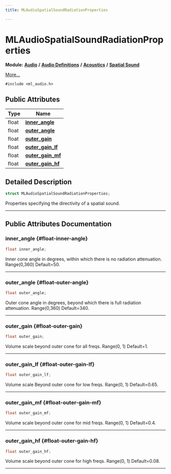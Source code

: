 ```yaml
---
title: MLAudioSpatialSoundRadiationProperties

---
```


# MLAudioSpatialSoundRadiationProperties

**Module:** **[Audio](/api-ref/api/Modules/group___audio/group___audio.md)** **/** **[Audio Definitions](/api-ref/api/Modules/group___audio/group___audio_defs/group___audio_defs.md)** **/** **[Acoustics](/api-ref/api/Modules/group___audio/group___audio_defs/group___def_acoustics/group___def_acoustics.md)** **/** **[Spatial Sound](/api-ref/api/Modules/group___audio/group___audio_defs/group___def_acoustics/group___def_spatial_sound/group___def_spatial_sound.md)**



 [More...](#detailed-description)


`#include <ml_audio.h>`

## Public Attributes

| Type           | Name           |
| -------------- | -------------- |
| float | **[inner_angle](/api-ref/api/Modules/group___audio/group___audio_defs/group___audio_defs.md#float-inner-angle)**  |
| float | **[outer_angle](/api-ref/api/Modules/group___audio/group___audio_defs/group___audio_defs.md#float-outer-angle)**  |
| float | **[outer_gain](/api-ref/api/Modules/group___audio/group___audio_defs/group___audio_defs.md#float-outer-gain)**  |
| float | **[outer_gain_lf](/api-ref/api/Modules/group___audio/group___audio_defs/group___audio_defs.md#float-outer-gain-lf)**  |
| float | **[outer_gain_mf](/api-ref/api/Modules/group___audio/group___audio_defs/group___audio_defs.md#float-outer-gain-mf)**  |
| float | **[outer_gain_hf](/api-ref/api/Modules/group___audio/group___audio_defs/group___audio_defs.md#float-outer-gain-hf)**  |

## Detailed Description

```cpp
struct MLAudioSpatialSoundRadiationProperties;
```


Properties specifying the directivity of a spatial sound. 





-----------
## Public Attributes Documentation

### inner_angle {#float-inner-angle}

```cpp
float inner_angle;
```


Inner cone angle in degrees, within which there is no radiation attenuation. Range(0,360) Default=50. 





-----------

### outer_angle {#float-outer-angle}

```cpp
float outer_angle;
```


Outer cone angle in degrees, beyond which there is full radiation attenuation. Range(0,360) Default=340. 





-----------

### outer_gain {#float-outer-gain}

```cpp
float outer_gain;
```


Volume scale beyond outer cone for all freqs. Range(0, 1) Default=1. 





-----------

### outer_gain_lf {#float-outer-gain-lf}

```cpp
float outer_gain_lf;
```


Volume scale Beyond outer cone for low freqs. Range(0, 1) Default=0.65. 





-----------

### outer_gain_mf {#float-outer-gain-mf}

```cpp
float outer_gain_mf;
```


Volume scale beyond outer cone for mid freqs. Range(0, 1) Default=0.4. 





-----------

### outer_gain_hf {#float-outer-gain-hf}

```cpp
float outer_gain_hf;
```


Volume scale beyond outer cone for high freqs. Range(0, 1) Default=0.08. 





-----------

